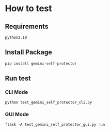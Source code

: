 # How to test

## Requirements

`python3.10`

## Install Package

`pip install gemini-self-protector`

## Run test

### CLI Mode

`python test_gemini_self_protector_cli.py`

### GUI Mode

`flask -A test_gemini_self_protector_gui.py run`